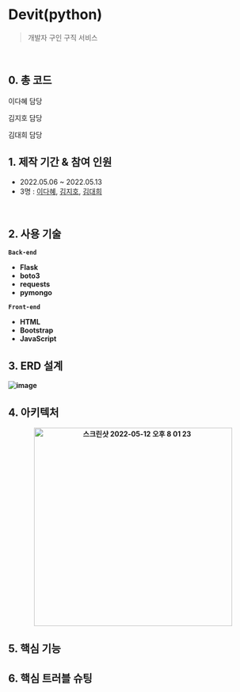 # Devit(python)
> 개발자 구인 구직 서비스 <br/>


<br/>

## 0. 총 코드 
이다혜 담당 <br/>



김지호 담당 <br/>

 

김대희 담당



## 1. 제작 기간 & 참여 인원
* 2022.05.06 ~ 2022.05.13
* 3명 : [이다혜](https://github.com/ekgpgdi), [김지호](https://github.com/kimziaco?tab=repositories), [김대희](https://github.com/eet43)
<br/>

## 2. 사용 기술 
<b>```Back-end```<b/>
 
* Flask
* boto3 <br/>
* requests <br/>
* pymongo <br/>

<b>```Front-end```<b/>

- HTML
- Bootstrap
- JavaScript

## 3. ERD 설계
![image](https://user-images.githubusercontent.com/88760828/183609679-cecbe17c-d06c-4cc3-92a4-f77ee0e69a5f.png)


## 4. 아키텍처
<p align="center">
<img width="400px" alt="스크린샷 2022-05-12 오후 8 01 23" src="https://user-images.githubusercontent.com/84092014/168059038-2f2edfe7-bc5c-43ea-9b95-4e65258dcd39.png">
  </p>

## 5. 핵심 기능

## 6. 핵심 트러블 슈팅 
